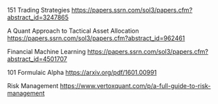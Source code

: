 151 Trading Strategies
https://papers.ssrn.com/sol3/papers.cfm?abstract_id=3247865

A Quant Approach to Tactical Asset Allocation
https://papers.ssrn.com/sol3/papers.cfm?abstract_id=962461

Financial Machine Learning
https://papers.ssrn.com/sol3/papers.cfm?abstract_id=4501707

101 Formulaic Alpha
https://arxiv.org/pdf/1601.00991

Risk Management
https://www.vertoxquant.com/p/a-full-guide-to-risk-management
